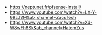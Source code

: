 - https://neptunet.fr/pfsense-install/
- https://www.youtube.com/watch?v=LX-Y-99zJ3M&ab_channel=ZacsTech
- https://www.youtube.com/watch?v=Xd-W8wFh8Sk&ab_channel=HatemZus
